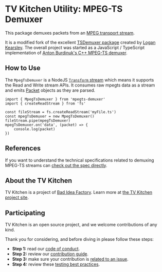 # TV Kitchen Utility: MPEG-TS Demuxer

This package demuxes packets from an [MPEG transport stream](https://en.wikipedia.org/wiki/MPEG_transport_stream).

It is a modified fork of the excellent [TSDemuxer package](https://github.com/gliese1337/HLS.js/tree/master/demuxer) created by [Logan Kearsley](https://github.com/gliese1337).  The overall project was started as a JavaScript / TypeScript implementation of [Anton Burdinuk's C++ MPEG-TS demuxer](https://github.com/clark15b/tsdemuxer/blob/67a20b47dd4a11282134ee61d390cc64d1083e61/v1.0/tsdemux.cpp).

## How to Use

The `MpegTsDemuxer` is a NodeJS [`Transform` stream](https://nodejs.org/api/stream.html#stream_class_stream_transform) which means it supports the Read and Write stream APIs.  It consumes raw mpegts data as a stream and emits [Packet](src/classes/Packet.ts) objects as they are parsed.

```
import { MpegTsDemuxer } from 'mpegts-demuxer'
import { createReadStream } from 'fs'

const fileStream = fs.createReadStream('myFile.ts')
const mpegTsDemuxer = new MpegTsDemuxer()
fileStream.pipe(mpegTsDemuxer)
mpegTsDemuxer.on('data', (packet) => {
	console.log(packet)
})
```

## References

If you want to understand the technical specifications related to demuxing MPEG-TS streams can [check out the spec directly](http://ecee.colorado.edu/~ecen5653/ecen5653/papers/iso13818-1.pdf).

## About the TV Kitchen

TV Kitchen is a project of [Bad Idea Factory](https://biffud.com).  Learn more at [the TV Kitchen project site](https://tv.kitchen).

## Participating

TV Kitchen is an open source project, and we welcome contributions of any kind.

Thank you for considering, and before diving in please follow these steps:

* **Step 1:** read our [code of conduct](https://github.com/tvkitchen/.github/blob/main/CODE_OF_CONDUCT.md).
* **Step 2:** review our [contribution guide](https://github.com/tvkitchen/.github/blob/main/CONTRIBUTING.md).
* **Step 3:** make sure your contribution is [related to an issue](https://github.com/tvkitchen/utilities).
* **Step 4:** review these [testing best practices](https://github.com/goldbergyoni/javascript-testing-best-practices).
